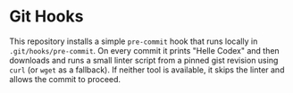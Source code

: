 # Git Hooks

This repository installs a simple `pre-commit` hook that runs locally in `.git/hooks/pre-commit`.
On every commit it prints "Helle Codex" and then downloads and runs a small linter script from a pinned gist revision using `curl` (or `wget` as a fallback). If neither tool is available, it skips the linter and allows the commit to proceed.

